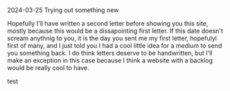 2024-03-25 Trying out something new

Hopefully I'll have written a second letter before showing you this site, mostly because this would be a dissapointing first letter. If this date doesn't scream anythnig to you, it is the day you sent me my first letter, hopefulyl first of many, and I just told you I had a cool little idea for a medium to send you something back. I do think letters deserve to be handwritten, but I'll make an exception in this case because I think a website with a backlog would be really cool to have.

test